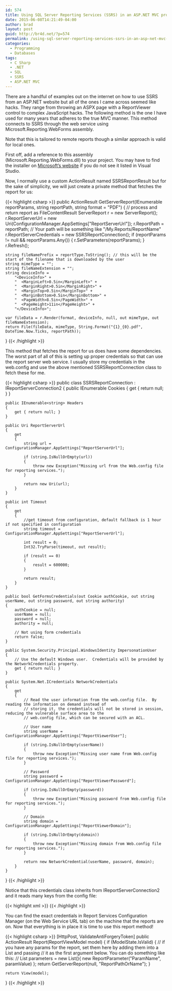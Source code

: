 ```yaml
---
id: 574
title: Using SQL Server Reporting Services (SSRS) in an ASP.NET MVC project
date: 2015-06-08T14:21:49-04:00
author: brad
layout: post
guid: http://br4d.net/?p=574
permalink: /using-sql-server-reporting-services-ssrs-in-an-asp-net-mvc-project/
categories:
  - Programming
  - Databases
tags:
  - C Sharp
  - .NET
  - SQL
  - SSRS
  - ASP.NET MVC
---
```

There are a handful of examples out on the internet on how to use SSRS from an ASP.NET website but all of the ones I came across seemed like hacks. They range from throwing an ASPX page with a ReportViewer control to complex JavaScript hacks. The following method is the one I have used for many years that adheres to the true MVC manner. This method connects to SSRS through the web service using Microsoft.Reporting.WebForms assembly.

Note that this is tailored to remote reports though a similar approach is valid for local ones.

First off, add a reference to this assembly (Microsoft.Reporting.WebForms.dll) to your project. You may have to find the installer on [Microsoft’s website](http://www.microsoft.com/en-us/download/details.aspx?id=35747) if you do not see it listed in Visual Studio.

Now, I normally use a custom ActionResult named SSRSReportResult but for the sake of simplicity, we will just create a private method that fetches the report for us:

{{< highlight csharp >}}
public ActionResult GetServerReport(IEnumerable<ReportParameter> reportParams, string reportPath, string format = "PDF")
{
    // process and return report as FileContentResult
    ServerReport r = new ServerReport();
    r.ReportServerUrl = new Uri(ConfigurationManager.AppSettings["ReportServerUrl"]);
    r.ReportPath = reportPath; // Your path will be something like "/My.Reports/ReportName"
    r.ReportServerCredentials = new SSRSReportConnection();
    if (reportParams != null && reportParams.Any())
    {
        r.SetParameters(reportParams);
    }
    r.Refresh();

    string fileNamePrefix = reportType.ToString(); // this will be the start of the filename that is downloaded by the user
    string mimeType = "";
    string fileNameExtension = "";
    string deviceInfo =
        "<DeviceInfo>" +
        "  <MarginLeft>0.5in</MarginLeft>" +
        "  <MarginRight>0.5in</MarginRight>" +
        "  <MarginTop>0.5in</MarginTop>" +
        "  <MarginBottom>0.5in</MarginBottom>" +
        "  <PageWidth>8.5in</PageWidth>" +
        "  <PageHeight>11in</PageHeight>" +
        "</DeviceInfo>";

    var fileData = r.Render(format, deviceInfo, null, out mimeType, out fileNameExtension);
    return File(fileData, mimeType, String.Format("{1}_{0}.pdf", DateTime.Now.Ticks, reportPath));
}
{{< /highlight >}}

This method that fetches the report for us does have some dependencies. The worst part of all of this is setting up proper credentials so that can use the report server web service. I usually store my credentials in the web.config and use the above mentioned SSRSReportConnection class to fetch these for me.

{{< highlight csharp >}}
public class SSRSReportConnection : IReportServerConnection2
{
    public IEnumerable<Cookie> Cookies
    {
        get { return null; }
    }

    public IEnumerable<string> Headers
    {
        get { return null; }
    }

    public Uri ReportServerUrl
    {
        get
        {
            string url = ConfigurationManager.AppSettings["ReportServerUrl"];

            if (string.IsNullOrEmpty(url))
            {
                throw new Exception("Missing url from the Web.config file for reporting services.");
            }

            return new Uri(url);
        }
    }

    public int Timeout
    {
        get
        {
            //get timeout from configuration, default fallback is 1 hour if not specified in configuration
            string timeout = ConfigurationManager.AppSettings["ReportServerUrl"];

            int result = 0;
            Int32.TryParse(timeout, out result);

            if (result == 0)
            {
                result = 600000;
            }

            return result;
        }
    }

    public bool GetFormsCredentials(out Cookie authCookie, out string userName, out string password, out string authority)
    {
        authCookie = null;
        userName = null;
        password = null;
        authority = null;

        // Not using form credentials
        return false;
    }

    public System.Security.Principal.WindowsIdentity ImpersonationUser
    {
        // Use the default Windows user.  Credentials will be provided by the NetworkCredentials property.
        get { return null; }
    }

    public System.Net.ICredentials NetworkCredentials
    {
        get
        {
            // Read the user information from the web.config file.  By reading the information on demand instead of
            // storing it, the credentials will not be stored in session, reducing the vulnerable surface area to the
            // web.config file, which can be secured with an ACL.

            // User name
            string userName = ConfigurationManager.AppSettings["ReportViewerUser"];

            if (string.IsNullOrEmpty(userName))
            {
                throw new Exception("Missing user name from Web.config file for reporting services.");
            }

            // Password
            string password = ConfigurationManager.AppSettings["ReportViewerPassword"];

            if (string.IsNullOrEmpty(password))
            {
                throw new Exception("Missing password from Web.config file for reporting services.");
            }

            // Domain
            string domain = ConfigurationManager.AppSettings["ReportViewerDomain"];

            if (string.IsNullOrEmpty(domain))
            {
                throw new Exception("Missing domain from Web.config file for reporting services.");
            }

            return new NetworkCredential(userName, password, domain);
        }
    }
}
{{< /highlight >}}

Notice that this credentials class inherits from IReportServerConnection2 and it reads many keys from the config file:

{{< highlight xml >}}
<add key="ReportServerUrl" value="http://your-path/ReportServer" />
<add key="ReportViewerUser" value="YourUserName" />
<add key="ReportViewerPassword" value="YourPassword" />
<add key="ReportViewerDomain" value="YourDomainOrMachineName" />
{{< /highlight >}}

You can find the exact credentials in Report Services Configuration Manager (on the Web Service URL tab) on the machine that the reports are on. Now that everything is in place it is time to use this report method!

{{< highlight csharp >}}
[HttpPost, ValidateAntiForgeryToken]
public ActionResult Report(ReportViewModel model)
{
    if (ModelState.IsValid)
    {
        // if you have any params for the report, set them here by adding them into a List<ReportParamater> and passing
        // it as the first argument below. You can do something like this:
        // List<ReportParameter> parameters = new List<ReportParameter>(){ new ReportParameter("ParamName", paramValue) };
        return GetServerReport(null, "ReportPathOrName");
    }

    return View(model);
}
{{< /highlight >}}
